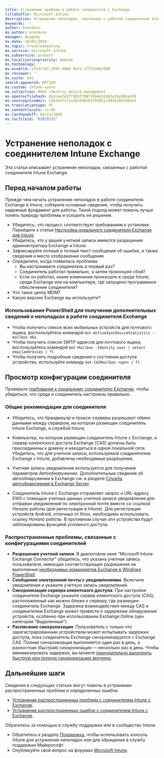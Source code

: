 ```yaml
---
title: Устранение проблем в работе соединителя с Exchange
titleSuffix: Microsoft Intune
description: Устранение неполадок, связанных с работой соединителя Intune с локальной организацией Exchange.
keywords: ''
author: brenduns
ms.author: brenduns
manager: dougeby
ms.date: 10/02/2019
ms.topic: troubleshooting
ms.service: microsoft-intune
ms.subservice: protect
ms.localizationpriority: medium
ms.technology: ''
ms.assetid: a7e3c742-295b-40bb-9afa-17f243062500
ms.reviewer: ''
ms.suite: ems
search.appverid: MET150
ms.custom: intune-azure
ms.collection: M365-identity-device-management
ms.openlocfilehash: 8a2cee7e57f303f798f3484e52462a22e981ed59
ms.sourcegitcommit: 1442a4717ca362d38101785851cd45b2687b64e5
ms.translationtype: HT
ms.contentlocale: ru-RU
ms.lasthandoff: 04/23/2020
ms.locfileid: "82079133"
---
```

# <a name="troubleshoot-the-intune-exchange-connector"></a>Устранение неполадок с соединителем Intune Exchange

Эта статья описывает устранение неполадок, связанных с работой соединителя Intune Exchange.

## <a name="before-you-start"></a>Перед началом работы

Прежде чем начать устранение неполадок в работе соединителя Exchange в Intune, соберите основные сведения, чтобы получить надежный фундамент для работы. Такой подход может помочь лучше понять природу проблемы и ускорить ее решение.

- Убедитесь, что процесс соответствует требованиям к установке. Перейдите к статье [Настройка локального соединителя Exchange для Intune](exchange-connector-install.md).
- Убедитесь, что у вашей учетной записи имеются разрешения администратора Exchange и Intune.
- Зафиксируйте полный и точный текст сообщения об ошибке, а также сведения и место отображения сообщения.
- Определите, когда появилась проблема: 
  - Вы настраиваете соединитель в первый раз? 
  - Соединитель работал правильно, а затем произошел сбой?
  - Если он работал, какие изменения произошли в среде Intune, среде Exchange или на компьютере, где запущено программное обеспечение соединителя?
- Что такое центр MDM?
- Какую версию Exchange вы используете?

### <a name="use-powershell-to-get-more-data-on-exchange-connector-issues"></a>Использование PowerShell для получения дополнительных сведений о неполадках в работе соединителя Exchange

- Чтобы получить список всех мобильных устройств для почтового ящика, воспользуйтесь командой `Get-ActiveSyncDeviceStatistics -mailbox mbx`
- Чтобы получить список SMTP-адресов для почтового ящика, воспользуйтесь командой `Get-Mailbox -Identity user | select emailaddresses | fl`
- Чтобы получить подробные сведения о состоянии доступа устройства, используйте команду `Get-CASMailbox <upn> | fl`.

## <a name="review-the-connector-configuration"></a>Просмотр конфигурации соединителя

Проверьте [требования к локальному соединителю Exchange](exchange-connector-install.md#intune-exchange-connector-requirements), чтобы убедиться, что среда и соединитель настроены правильно. 

### <a name="general-considerations-for-the-connector"></a>Общие рекомендации для соединителя

- Убедитесь, что брандмауэр и прокси-серверы разрешают обмен данными между сервером, на котором размещен соединитель Intune Exchange, и службой Intune.

- Компьютер, на котором размещен соединитель Intune с Exchange, и сервер клиентского доступа Exchange (CAS) должны быть присоединены к домену и находиться в одной локальной сети. Убедитесь, что для учетной записи, используемой соединителем Exchange с Intune, добавлены необходимые разрешения.

- Учетная запись уведомления используется для получения параметров *Автообнаружение*. Дополнительные сведения об автообнаружении в Exchange см. в разделе [Служба автообнаружения в Exchange Server](https://docs.microsoft.com/exchange/architecture/client-access/autodiscover?view=exchserver-2016).

- Соединитель Intune с Exchange отправляет запрос к URL-адресу EWS с помощью учетных данных учетной записи уведомления для отправки уведомлений по электронной почте вместе со ссылкой *Начало работы* (для регистрации в Intune). Для регистрации устройств Android, отличных от Knox, необходимо использовать ссылку *Начало работы*. В противном случае эти устройства будут заблокированы функцией условного доступа.

### <a name="common-issues-for-connector-configurations"></a>Распространенные проблемы, связанные с конфигурациями соединителей

- **Разрешения учетной записи**. В диалоговом окне "Microsoft Intune Exchange Connector" убедитесь, что указана учетная запись пользователя, имеющая соответствующие разрешения на выполнение [необходимых командлетов Exchange в Windows PowerShell](exchange-connector-install.md#exchange-cmdlet-requirements).
- **Сообщения электронной почты с уведомлениями**. Включите уведомления и укажите учетную запись уведомлений.
- **Синхронизация сервера клиентского доступа**. При настройке соединителя Exchange укажите сервер клиентского доступа (CAS), расположенный как можно ближе к серверу, где размещен соединитель Exchange. Задержка взаимодействия между CAS и соединителем Exchange может привести к задержкам обнаружения устройств, особенно при использовании Exchange Online (цен. категория "Выделенный").
- **Расписание синхронизации**: Пользователь с только что зарегистрированным устройством может испытывать задержки доступа, пока соединитель Exchange синхронизируется с Exchange CAS. Полная синхронизация выполняется один раз в день, а разностная (быстрая) синхронизация — несколько раз в день. Чтобы минимизировать задержки, вы можете [принудительно выполнить быструю или полную синхронизацию вручную](exchange-connector-install.md#manually-force-a-quick-sync-or-full-sync).

## <a name="next-steps"></a>Дальнейшие шаги
Сведения в следующих статьях могут помочь в устранении распространенных проблем и определенных ошибок.

- [Устранение распространенных проблем с соединителем Intune с Exchange](troubleshoot-exchange-connector-common-problems.md).
- [Устранение распространенных ошибок с соединителем Intune с Exchange](troubleshoot-exchange-connector-common-errors.md).

Обратитесь за помощью в службу поддержки или в сообщество Intune.

- Обратитесь к разделу [Поддержка](../fundamentals/get-support.md), чтобы использовать консоль Intune для устранения неполадок или для обращения в службу поддержки Майкрософт. 
- Опубликуйте свой вопрос на форумах [Microsoft Intune](https://social.technet.microsoft.com/Forums/en-US/home?forum=microsoftintuneprod).  

